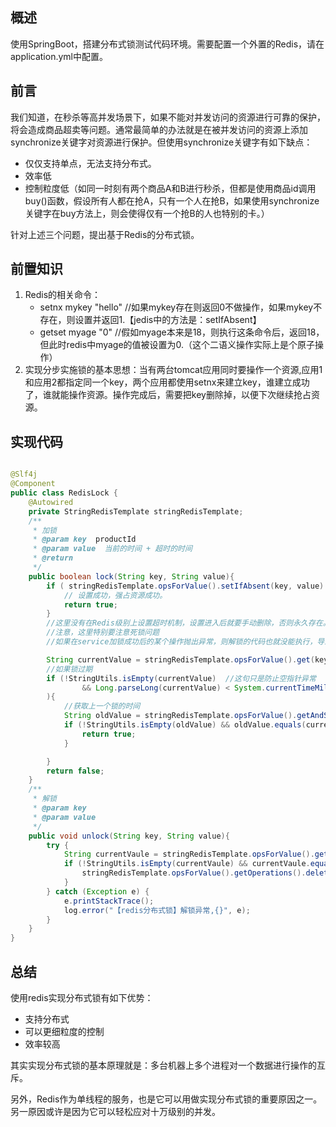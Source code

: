 
## 概述

使用SpringBoot，搭建分布式锁测试代码环境。需要配置一个外置的Redis，请在application.yml中配置。



## 前言

我们知道，在秒杀等高并发场景下，如果不能对并发访问的资源进行可靠的保护，将会造成商品超卖等问题。通常最简单的办法就是在被并发访问的资源上添加synchronize关键字对资源进行保护。但使用synchronize关键字有如下缺点：

- 仅仅支持单点，无法支持分布式。
- 效率低
- 控制粒度低（如同一时刻有两个商品A和B进行秒杀，但都是使用商品id调用buy()函数，假设所有人都在抢A，只有一个人在抢B，如果使用synchronize关键字在buy方法上，则会使得仅有一个抢B的人也特别的卡。）

针对上述三个问题，提出基于Redis的分布式锁。

## 前置知识

1. Redis的相关命令：
    - setnx mykey "hello"   //如果mykey存在则返回0不做操作，如果mykey不存在，则设置并返回1.【jedis中的方法是：setIfAbsent】
    - getset myage "0"     //假如myage本来是18，则执行这条命令后，返回18，但此时redis中myage的值被设置为0.（这个二语义操作实际上是个原子操作）
2. 实现分步实施锁的基本思想：当有两台tomcat应用同时要操作一个资源,应用1和应用2都指定同一个key，两个应用都使用setnx来建立key，谁建立成功了，谁就能操作资源。操作完成后，需要把key删除掉，以便下次继续抢占资源。

## 实现代码

```java

@Slf4j
@Component
public class RedisLock {
    @Autowired
    private StringRedisTemplate stringRedisTemplate;
    /**
     * 加锁
     * @param key  productId
     * @param value  当前的时间 + 超时的时间
     * @return
     */
    public boolean lock(String key, String value){
        if ( stringRedisTemplate.opsForValue().setIfAbsent(key, value) ){
            // 设置成功，强占资源成功。
            return true;
        }
        //这里没有在Redis级别上设置超时机制，设置进入后就要手动删除，否则永久存在。
        //注意，这里特别要注意死锁问题
        //如果在service加锁成功后的某个操作抛出异常，则解锁的代码也就没能执行，导致死锁

        String currentValue = stringRedisTemplate.opsForValue().get(key);
        //如果锁过期
        if (!StringUtils.isEmpty(currentValue)  //这句只是防止空指针异常
                && Long.parseLong(currentValue) < System.currentTimeMillis()  //判断是否过期
        ){
            //获取上一个锁的时间
            String oldValue = stringRedisTemplate.opsForValue().getAndSet(key, value);
            if (!StringUtils.isEmpty(oldValue) && oldValue.equals(currentValue)) {
                return true;
            }

        }
        return false;
    }
    /**
     * 解锁
     * @param key
     * @param value
     */
    public void unlock(String key, String value){
        try {
            String currentVaule = stringRedisTemplate.opsForValue().get(key);
            if (!StringUtils.isEmpty(currentVaule) && currentVaule.equals(value)) {
                stringRedisTemplate.opsForValue().getOperations().delete(key);
            }
        } catch (Exception e) {
            e.printStackTrace();
            log.error("【redis分布式锁】解锁异常,{}", e);
        }
    }
}
```


## 总结

使用redis实现分布式锁有如下优势：

- 支持分布式
- 可以更细粒度的控制
- 效率较高

其实实现分布式锁的基本原理就是：多台机器上多个进程对一个数据进行操作的互斥。

另外，Redis作为单线程的服务，也是它可以用做实现分布式锁的重要原因之一。另一原因或许是因为它可以轻松应对十万级别的并发。